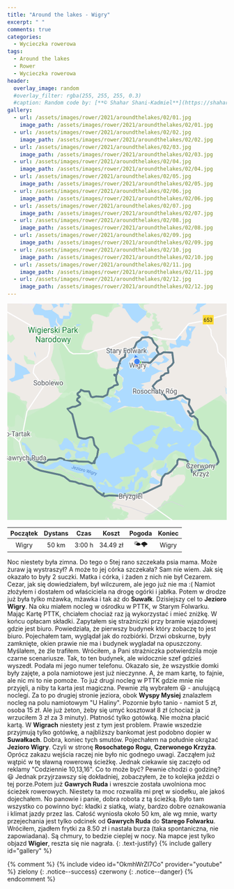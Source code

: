 ```yaml
---
title: "Around the lakes - Wigry"
excerpt: " "
comments: true
categories:
  - Wycieczka rowerowa
tags:
  - Around the lakes
  - Rower  
  - Wycieczka rowerowa
header:
  overlay_image: random
  #overlay_filter: rgba(255, 255, 255, 0.3)
  #caption: Random code by: [**© Shahar Shani-Kadmiel**](https://shaharkadmiel.github.io)"
gallery:
  - url: /assets/images/rower/2021/aroundthelakes/02/01.jpg
    image_path: /assets/images/rower/2021/aroundthelakes/02/01.jpg
  - url: /assets/images/rower/2021/aroundthelakes/02/02.jpg
    image_path: /assets/images/rower/2021/aroundthelakes/02/02.jpg
  - url: /assets/images/rower/2021/aroundthelakes/02/03.jpg
    image_path: /assets/images/rower/2021/aroundthelakes/02/03.jpg
  - url: /assets/images/rower/2021/aroundthelakes/02/04.jpg
    image_path: /assets/images/rower/2021/aroundthelakes/02/04.jpg
  - url: /assets/images/rower/2021/aroundthelakes/02/05.jpg
    image_path: /assets/images/rower/2021/aroundthelakes/02/05.jpg
  - url: /assets/images/rower/2021/aroundthelakes/02/06.jpg
    image_path: /assets/images/rower/2021/aroundthelakes/02/06.jpg
  - url: /assets/images/rower/2021/aroundthelakes/02/07.jpg
    image_path: /assets/images/rower/2021/aroundthelakes/02/07.jpg
  - url: /assets/images/rower/2021/aroundthelakes/02/08.jpg
    image_path: /assets/images/rower/2021/aroundthelakes/02/08.jpg
  - url: /assets/images/rower/2021/aroundthelakes/02/09.jpg
    image_path: /assets/images/rower/2021/aroundthelakes/02/09.jpg
  - url: /assets/images/rower/2021/aroundthelakes/02/10.jpg
    image_path: /assets/images/rower/2021/aroundthelakes/02/10.jpg
  - url: /assets/images/rower/2021/aroundthelakes/02/11.jpg
    image_path: /assets/images/rower/2021/aroundthelakes/02/11.jpg
  - url: /assets/images/rower/2021/aroundthelakes/02/12.jpg
    image_path: /assets/images/rower/2021/aroundthelakes/02/12.jpg
---
```

![mapka](/assets/images/rower/2021/aroundthelakes/02/mapka.png)

|Początek|Dystans|Czas|Koszt|Pogoda|Koniec|
|:---:|:---:|:---:|:---:|:---:|:---:|
|Wigry|50 km|3:00 h|34.49 zł|🌤️🌩️|Wigry|

Noc niestety była zimna. Do tego o 5tej rano szczekała psia mama. Może żuraw ją wystraszył? A może to jej córka szczekała? Sam nie wiem. Jak się okazało to były 2 suczki. Matka i córka, i żaden z nich nie był Cezarem. Cezar, jak się dowiedziałem, był wilczurem, ale jego już nie ma :( Namiot złożyłem i dostałem od właściciela na drogę ogórki i jabłka. Potem w drodze już była tylko mżawka, mżawka i tak aż do **Suwałk**. Dzisiejszy cel to **Jezioro Wigry**. Na oku miałem nocleg w ośrodku w PTTK, w Starym Folwarku. Mając Kartę PTTK, chciałem chociaż raz ją wykorzystać i mieć zniżkę. W końcu opłacam składki. Zapytałem się strażniczki przy bramie wjazdowej gdzie jest biuro. Powiedziała, że pierwszy budynek który zobaczę to jest biuro. Pojechałem tam, wyglądał jak do rozbiórki. Drzwi obskurne, były zamknięte, okien prawie nie ma i budynek wygladał na opuszczony. Myślałem, że źle trafiłem. Wróciłem, a Pani strażniczka potwierdzila moje czarne scenariusze. Tak, to ten budynek, ale widocznie szef gdzieś wyszedł. Podała mi jego numer telefonu. Okazało sie, że wszystkie domki były zajęte, a pola namiotowe jest już nieczynne. A, że mam kartę, to fajnie, ale nic mi to nie pomoże. To już drugi nocleg w PTTK gdzie mnie nie przyjęli, a niby ta karta jest magiczna. Pewnie złą wybrałem :smiley: - anulującą noclegi. Za to po drugiej stronie jeziora, obok **Wyspy Mysiej** znalazłem nocleg na polu namiotowym "U Haliny". Pozornie było tanio - namiot 5 zł, osoba 15 zł. Ale już żeton, żeby się umyć kosztował 8 zł (chociaż ja wrzuciłem 3 zł za 3 minuty). Płatność tylko gotówką. Nie można płacić kartą. W **Wigrach** niestety jest z tym jest problem. Prawie wszedzie przyjmują tylko gotówkę, a najbliższy bankomat jest podobno dopier w **Suwałkach**. Dobra, koniec tych smutów. Pojechałem na południe okrążać **Jezioro Wigry**. Czyli w stronę **Rosochatego Rogu**, **Czerwonego Krzyża**. Oprócz zakazu wejścia raczej nie było nic godnego uwagi. Zacząłem już wątpić w tę sławną rowerową ścieżkę. Jednak ciekawie się zaczęło od reklamy "Codziennie 10,13,16". Co to może być? Pewnie chodzi o godzinę? :smiley: Jednak przyjrzawszy się dokładniej, zobaczyłem, że to kolejka jeździ o tej porze.Potem już **Gawrych Ruda** i wreszcie została uwolniona moc ścieżek rowerowych. Niestety ta moc rozwaliła mi pręt w siodełku, ale jakoś dojechałem. No panowie i panie, dobra robota z tą ścieżką. Było tam wszystko co powinno być: kładki z siatką, wiaty, bardzo dobre oznakowania i klimat jazdy przez las. Całość wyniosła około 50 km, ale wg mnie, warty przejechania jest tylko odcinek od **Gawrych Ruda** do **Starego Folwarku**. Wróciłem, zjadłem frytki za 8.50 zł i nastała burza (taka spontaniczna, nie zapowiadana). Są chmury, to bedzie cieplej w nocy. Na mapce jest tylko objazd **Wigier**, reszta się nie nagrała. 
{: .text-justify}
{% include gallery id="gallery" %}

{% comment %}
{% include video id="OkmhWrZI7Co" provider="youtube" %}
zielony
{: .notice--success}
czerwony
{: .notice--danger}
{% endcomment %}
